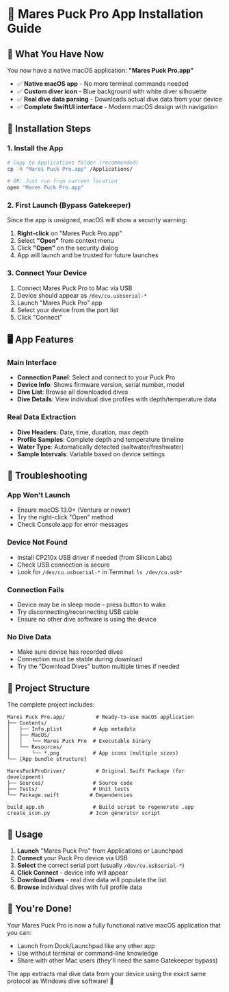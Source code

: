 # 📱 Mares Puck Pro App Installation Guide

## 🎯 **What You Have Now**

You now have a native macOS application: **"Mares Puck Pro.app"**

- ✅ **Native macOS app** - No more terminal commands needed
- ✅ **Custom diver icon** - Blue background with white diver silhouette  
- ✅ **Real dive data parsing** - Downloads actual dive data from your device
- ✅ **Complete SwiftUI interface** - Modern macOS design with navigation

## 📲 **Installation Steps**

### **1. Install the App**
```bash
# Copy to Applications folder (recommended)
cp -R "Mares Puck Pro.app" /Applications/

# OR: Just run from current location
open "Mares Puck Pro.app"
```

### **2. First Launch (Bypass Gatekeeper)**
Since the app is unsigned, macOS will show a security warning:

1. **Right-click** on "Mares Puck Pro.app"
2. Select **"Open"** from context menu
3. Click **"Open"** on the security dialog
4. App will launch and be trusted for future launches

### **3. Connect Your Device**
1. Connect Mares Puck Pro to Mac via USB
2. Device should appear as `/dev/cu.usbserial-*`
3. Launch "Mares Puck Pro" app
4. Select your device from the port list
5. Click "Connect"

## 🖥️ **App Features**

### **Main Interface**
- **Connection Panel**: Select and connect to your Puck Pro
- **Device Info**: Shows firmware version, serial number, model
- **Dive List**: Browse all downloaded dives
- **Dive Details**: View individual dive profiles with depth/temperature data

### **Real Data Extraction**
- **Dive Headers**: Date, time, duration, max depth
- **Profile Samples**: Complete depth and temperature timeline
- **Water Type**: Automatically detected (saltwater/freshwater)
- **Sample Intervals**: Variable based on device settings

## 🔧 **Troubleshooting**

### **App Won't Launch**
- Ensure macOS 13.0+ (Ventura or newer)
- Try the right-click "Open" method
- Check Console.app for error messages

### **Device Not Found**
- Install CP210x USB driver if needed (from Silicon Labs)
- Check USB connection is secure
- Look for `/dev/cu.usbserial-*` in Terminal: `ls /dev/cu.usb*`

### **Connection Fails**
- Device may be in sleep mode - press button to wake
- Try disconnecting/reconnecting USB cable
- Ensure no other dive software is using the device

### **No Dive Data**
- Make sure device has recorded dives
- Connection must be stable during download
- Try the "Download Dives" button multiple times if needed

## 📁 **Project Structure**

The complete project includes:

```
Mares Puck Pro.app/          # Ready-to-use macOS application
├── Contents/
│   ├── Info.plist          # App metadata
│   ├── MacOS/              
│   │   └── Mares Puck Pro  # Executable binary
│   └── Resources/          
│       └── *.png           # App icons (multiple sizes)
└── [App bundle structure]

MaresPuckProDriver/          # Original Swift Package (for development)
├── Sources/                # Source code
├── Tests/                  # Unit tests  
└── Package.swift          # Dependencies

build_app.sh                # Build script to regenerate .app
create_icon.py             # Icon generator script
```

## 🚀 **Usage**

1. **Launch** "Mares Puck Pro" from Applications or Launchpad
2. **Connect** your Puck Pro device via USB
3. **Select** the correct serial port (usually `/dev/cu.usbserial-*`)
4. **Click Connect** - device info will appear
5. **Download Dives** - real dive data will populate the list
6. **Browse** individual dives with full profile data

## 🎉 **You're Done!**

Your Mares Puck Pro is now a fully functional native macOS application that you can:
- Launch from Dock/Launchpad like any other app
- Use without terminal or command-line knowledge
- Share with other Mac users (they'll need the same Gatekeeper bypass)

The app extracts real dive data from your device using the exact same protocol as Windows dive software! 🤿